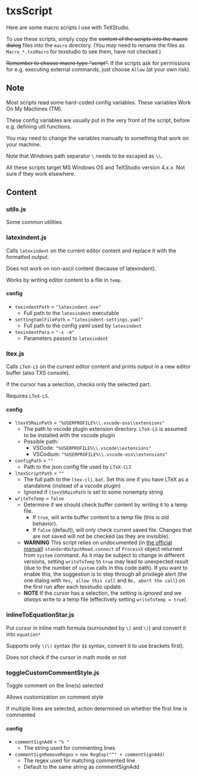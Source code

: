 # txsScript

Here are some macro scripts I use with TeXStudio.

To use these scripts, simply copy the ~~content of the scripts into the macro dialog~~ files into the `macro` directory. (You *may* need to rename the files as `Macro_*.txsMacro` for texstudio to see them, have not checked.)

~~Remember to choose macro type "script".~~ If the scripts ask for permissions for e.g. executing external commands, just choose `Allow` (at your own risk).

## Note

Most scripts read some hard-coded config variables. These variables Work On My Machines (TM).

These config variables are usually put in the very front of the script, before e.g. defining util functions.

You may need to change the variables manually to something that work on your machine.

Note that Windows path separator `\` needs to be escaped as `\\`.

All these scripts target MS Windows OS and TeXStudio version 4.x.x. Not sure if they work elsewhere.

## Content

### utils.js

Some common utilities

### latexindent.js

Calls `latexindent` on the current editor content and replace it with the formatted output.

Does not work on non-ascii content (because of latexindent).

Works by writing editor content to a file in `temp`.

#### config

* `texindentPath` = `"latexindent.exe"`
    * Full path to the `latexindent` executable
* `settingYamlFilePath` = `"latexindent-settings.yaml"`
    * Full path to the config yaml used by `latexindent`
* `texindentPara` = `"-s -m"`
    * Parameters passed to `latexindent`

### ltex.js

Calls `LTeX-LS` on the current editor content and prints output in a new editor buffer (also TXS console).

If the cursor has a selection, checks only the selected part.

Requires `LTeX-LS`.

#### config

* `ltexVSMainPath` = `"%USERPROFILE%\\.vscode-oss\\extensions"`
    * The path to vscode plugin extension directory. `LTeX-LS` is assumed to be installed with the vscode plugin
    * Possible path:
        * VSCode: `"%USERPROFILE%\\.vscode\\extensions"`
        * VSCodium: `"%USERPROFILE%\\.vscode-oss\\extensions"`
* `configPath` = `""`
    * Path to the json config file used by `LTeX-CLI`
* `ltexScriptPath` = `""`
    * The full path to the `ltex-cli.bat`. Set this one if you have LTeX as a standalone (instead of a vscode plugin)
    * Ignored if `ltexVSMainPath` is set to some nonempty string
* `writeToTemp` = `false`
    * Determine if we should check buffer content by writing it to a temp file.
        * If `true`, will write buffer content to a temp file (this is old behavior).
        * If `false` (default), will only check current saved file. Changes that are not saved will not be checked (as they are invisible).
    * **WARNING** This script relies on undocumented (in [the official manual](https://texstudio-org.github.io/advanced.html#script-macros)) `standardOutputRead.connect` of `ProcessX` object returned from `system` command. As it may be subject to change in different versions, setting `writeToTemp` to `true` may lead to unexpected result (due to the number of `system` calls in this code path). If you want to enable this, the suggestion is to step through all privilege alert (the one dialog with `Yes, allow this call` and `No, abort the call`) on the first run after each texstudio update.
    * **NOTE** If the cursor has a selection, the setting is *ignored* and we *always* write to a temp file (effectively setting `writeToTemp = true`).

### inlineToEquationStar.js

Put cursor in inline math formula (surrounded by `\(` and `\)`) and convert it into `equation*`

Supports only `\(\)` syntax (for `$$` syntax, convert it to use brackets first).

Does not check if the cursor in math mode or not

### toggleCustomCommentStyle.js

Toggle comment on the line(s) selected

Allows customization on comment style

If multiple lines are selected, action determined on whether the first line is commented

#### config

* `commentSignAdd` = `"% "`
    * The string used for commenting lines
* `commentSignRemoveRegex` = `new RegExp("^" + commentSignAdd)`
    * The regex used for matching commented line
    * Default to the same string as commentSignAdd


